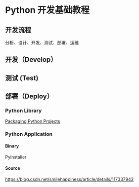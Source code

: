 # Python 开发基础教程


## 开发流程

分析、设计、开发、测试、部署、运维

## 开发（Develop）


## 测试 (Test)


## 部署（Deploy）


### Python Library

[Packaging Python Projects](https://packaging.python.org/en/latest/overview/)

### Python Application

#### Binary
Pyinstaller

#### Source
https://blog.csdn.net/smilehappiness/article/details/117337943

